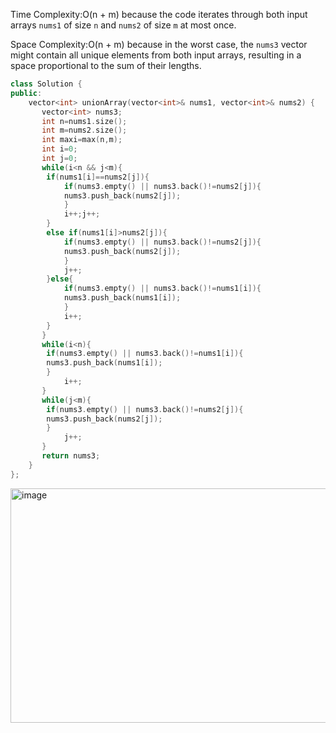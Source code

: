 Time Complexity:O(n + m) because the code iterates through both input arrays `nums1` of size `n` and `nums2` of size `m` at most once.

Space Complexity:O(n + m) because in the worst case, the `nums3` vector might contain all unique elements from both input arrays, resulting in a space proportional to the sum of their lengths.

```cpp
class Solution {
public:
    vector<int> unionArray(vector<int>& nums1, vector<int>& nums2) {
       vector<int> nums3;
       int n=nums1.size();
       int m=nums2.size();
       int maxi=max(n,m);
       int i=0;
       int j=0;
       while(i<n && j<m){
        if(nums1[i]==nums2[j]){
            if(nums3.empty() || nums3.back()!=nums2[j]){
            nums3.push_back(nums2[j]);
            }
            i++;j++;
        }
        else if(nums1[i]>nums2[j]){
            if(nums3.empty() || nums3.back()!=nums2[j]){
            nums3.push_back(nums2[j]);
            }
            j++;
        }else{
            if(nums3.empty() || nums3.back()!=nums1[i]){
            nums3.push_back(nums1[i]);
            }
            i++;
        }
       } 
       while(i<n){
        if(nums3.empty() || nums3.back()!=nums1[i]){
        nums3.push_back(nums1[i]);
        }
            i++;
       }
       while(j<m){
        if(nums3.empty() || nums3.back()!=nums2[j]){
        nums3.push_back(nums2[j]);
        }
            j++;
       }
       return nums3;
    }
};
```
<img width="988" height="375" alt="image" src="https://github.com/user-attachments/assets/f2b5ad4b-9a2d-46fa-9862-92938dacf06d" />

